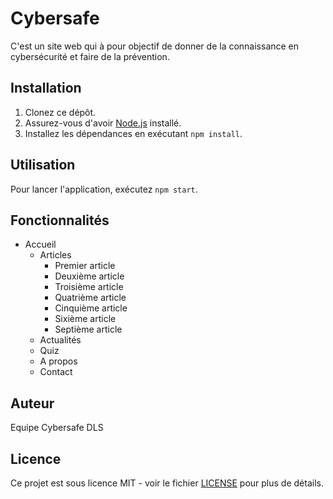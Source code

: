 # Cybersafe

C'est un site web qui à pour objectif de donner de la connaissance en cybersécurité et faire de la prévention.

## Installation

1. Clonez ce dépôt.
2. Assurez-vous d'avoir [Node.js](https://nodejs.org/) installé.
3. Installez les dépendances en exécutant `npm install`.

## Utilisation

Pour lancer l'application, exécutez `npm start`.

## Fonctionnalités

- Accueil
  - Articles
    - Premier article
    - Deuxième article
    - Troisième article
    - Quatrième article
    - Cinquième article
    - Sixième article
    - Septième article
  - Actualités
  - Quiz
  - A propos
  - Contact

    

## Auteur

Equipe Cybersafe DLS

## Licence

Ce projet est sous licence MIT - voir le fichier [LICENSE](LICENSE) pour plus de détails.
